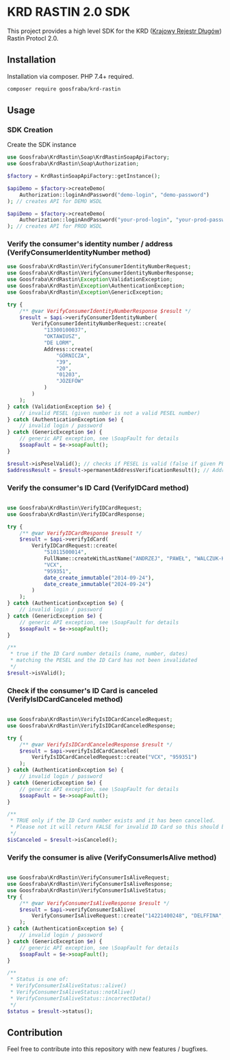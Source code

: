 # KRD RASTIN 2.0 SDK

This project provides a high level SDK for the KRD ([Krajowy Rejestr Długów](https://info.krd.pl/Programista/Wprowadzenie-do-KRD-API)) Rastin Protocl 2.0.

## Installation

Installation via composer. PHP 7.4+ required.

```sh
composer require goosfraba/krd-rastin
```

## Usage

### SDK Creation

Create the SDK instance

```php
use Goosfraba\KrdRastin\Soap\KrdRastinSoapApiFactory;
use Goosfraba\KrdRastin\Soap\Authorization;

$factory = KrdRastinSoapApiFactory::getInstance();

$apiDemo = $factory->createDemo(
    Authorization::loginAndPassword("demo-login", "demo-password")
); // creates API for DEMO WSDL

$apiDemo = $factory->createDemo(
    Authorization::loginAndPassword("your-prod-login", "your-prod-password")
); // creates API for PROD WSDL

```

### Verify the consumer's identity number / address (VerifyConsumerIdentityNumber method)

```php
use Goosfraba\KrdRastin\VerifyConsumerIdentityNumberRequest;
use Goosfraba\KrdRastin\VerifyConsumerIdentityNumberResponse;
use Goosfraba\KrdRastin\Exception\ValidationException;
use Goosfraba\KrdRastin\Exception\AuthenticationException;
use Goosfraba\KrdRastin\Exception\GenericException;

try {
    /** @var VerifyConsumerIdentityNumberResponse $result */
    $result = $api->verifyConsumerIdentityNumber(
        VerifyConsumerIdentityNumberRequest::create(
            "13300100037",
            "OKTAWIUSZ",
            "DE LORM",
            Address::create(
                "GÓRNICZA",
                "39",
                "20",
                "01203",
                "JÓZEFÓW"
            )
        )
    );
} catch (ValidationException $e) {
    // invalid PESEL (given number is not a valid PESEL number)
} catch (AuthenticationException $e) {
    // invalid login / password
} catch (GenericException $e) {
    // generic API exception, see \SoapFault for details
    $soapFault = $e->soapFault();
}

$result->isPeselValid(); // checks if PESEL is valid (false if given PESEL is not matching the given name)
$addressResult = $result->permanentAddressVerificationResult(); // Address validation result object
```

### Verify the consumer's ID Card (VerifyIDCard method)

```php

use Goosfraba\KrdRastin\VerifyIDCardRequest;
use Goosfraba\KrdRastin\VerifyIDCardResponse;

try {
    /** @var VerifyIDCardResponse $result */
    $result = $api->verifyIdCard(
        VerifyIDCardRequest::create(
            "51011500014",
            FullName::createWithLastName("ANDRZEJ", "PAWEŁ", "WALCZUK-KOWALSKA"),
            "VCX",
            "959351",
            date_create_immutable("2014-09-24"),
            date_create_immutable("2024-09-24")
        )
    );
} catch (AuthenticationException $e) {
    // invalid login / password
} catch (GenericException $e) {
    // generic API exception, see \SoapFault for details
    $soapFault = $e->soapFault();
}

/**
 * true if the ID Card number details (name, number, dates) 
 * matching the PESEL and the ID Card has not been invalidated
 */
$result->isValid();
```

### Check if the consumer's ID Card is canceled (VerifyIsIDCardCanceled method)

```php

use Goosfraba\KrdRastin\VerifyIsIDCardCanceledRequest;
use Goosfraba\KrdRastin\VerifyIsIDCardCanceledResponse;

try {
    /** @var VerifyIsIDCardCanceledResponse $result */
    $result = $api->verifyIsIdCardCanceled(
        VerifyIsIDCardCanceledRequest::create("VCX", "959351")
    );
} catch (AuthenticationException $e) {
    // invalid login / password
} catch (GenericException $e) {
    // generic API exception, see \SoapFault for details
    $soapFault = $e->soapFault();
}

/**
 * TRUE only if the ID Card number exists and it has been cancelled. 
 * Please not it will return FALSE for invalid ID Card so this should be used only along with VerifyIdCard method.
 */
$isCanceled = $result->isCanceled(); 
```

### Verify the consumer is alive (VerifyConsumerIsAlive method)

```php

use Goosfraba\KrdRastin\VerifyConsumerIsAliveRequest;
use Goosfraba\KrdRastin\VerifyConsumerIsAliveResponse;
use Goosfraba\KrdRastin\VerifyConsumerIsAliveStatus;
try {
    /** @var VerifyConsumerIsAliveResponse $result */
    $result = $api->verifyConsumerIsAlive(
        VerifyConsumerIsAliveRequest::create("14221400248", "DELFFINA", "TONDOSSSS")
    );
} catch (AuthenticationException $e) {
    // invalid login / password
} catch (GenericException $e) {
    // generic API exception, see \SoapFault for details
    $soapFault = $e->soapFault();
}

/**
 * Status is one of: 
 * VerifyConsumerIsAliveStatus::alive()
 * VerifyConsumerIsAliveStatus::notAlive()
 * VerifyConsumerIsAliveStatus::incorrectData()
 */
$status = $result->status();
```

## Contribution
Feel free to contribute into this repository with new features / bugfixes.
